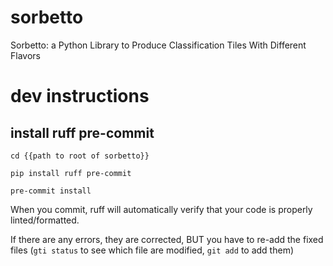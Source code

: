 # sorbetto
Sorbetto: a Python Library to Produce Classification Tiles With Different Flavors


# dev instructions

## install ruff pre-commit

```
cd {{path to root of sorbetto}}

pip install ruff pre-commit

pre-commit install
```

When you commit, ruff will automatically verify that your code is properly linted/formatted. 

If there are any errors, they are corrected, BUT you have to re-add the fixed files (`gti status` to see which file are modified, `git add` to add them)
